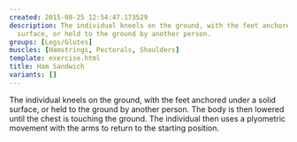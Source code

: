 ```yaml
---
created: 2015-08-25 12:54:47.173529
description: The individual kneels on the ground, with the feet anchored under a solid
  surface, or held to the ground by another person.
groups: [Legs/Glutes]
muscles: [Hamstrings, Pectorals, Shoulders]
template: exercise.html
title: Ham Sandwich
variants: []
---
```

The individual kneels on the ground, with the feet anchored under a solid surface, or held to the ground by another person. The body is then lowered until the chest is touching the ground. The individual then uses a plyometric movement with the arms to return to the starting position.
